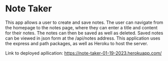 # Note Taker
This app allows a user to create and save notes. The user can navigate from the homepage to the notes page, where they can enter a title
and content for their notes. The notes can then be saved as well as deleted. Saved notes can be viewed in json form at the /api/notes address.
This application uses the express and path packages, as well as Heroku to host the server.

Link to deployed apllication: https://note-taker-01-19-2023.herokuapp.com/

